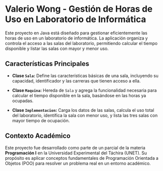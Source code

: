 # Valerio Wong - Gestión de Horas de Uso en Laboratorio de Informática

Este proyecto en Java está diseñado para gestionar eficientemente las horas de uso en un laboratorio de informática. La aplicación organiza y controla el acceso a las salas del laboratorio, permitiendo calcular el tiempo disponible y listar las salas con mayor y menor uso.

## Características Principales

- **Clase `Sala`:** Define las características básicas de una sala, incluyendo su capacidad, identificador y las carreras que tienen acceso a ella.
  
- **Clase `Maquina`:** Hereda de `Sala` y agrega la funcionalidad necesaria para calcular el tiempo disponible en la sala, basándose en las horas ya ocupadas.
  
- **Clase `Implementacion`:** Carga los datos de las salas, calcula el uso total del laboratorio, identifica la sala con menor uso, y lista las tres salas con mayor tiempo de ocupación.

## Contexto Académico

Este proyecto fue desarrollado como parte de un parcial de la materia **Programación I** en la Universidad Experimental del Táchira (UNET). Su propósito es aplicar conceptos fundamentales de Programación Orientada a Objetos (POO) para resolver un problema real en un entorno académico.
